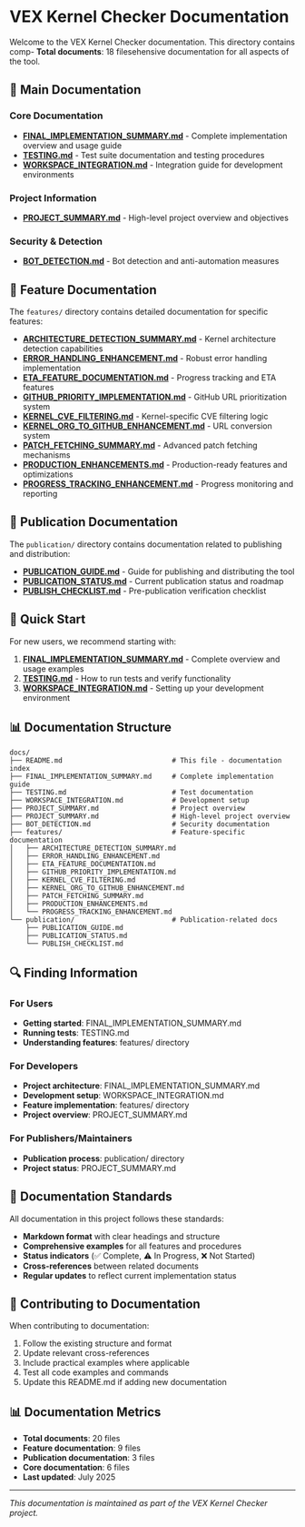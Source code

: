 # VEX Kernel Checker Documentation

Welcome to the VEX Kernel Checker documentation. This directory contains comp- **Total documents**: 18 filesehensive documentation for all aspects of the tool.

## 📖 Main Documentation

### Core Documentation
- **[FINAL_IMPLEMENTATION_SUMMARY.md](FINAL_IMPLEMENTATION_SUMMARY.md)** - Complete implementation overview and usage guide
- **[TESTING.md](TESTING.md)** - Test suite documentation and testing procedures
- **[WORKSPACE_INTEGRATION.md](WORKSPACE_INTEGRATION.md)** - Integration guide for development environments

### Project Information
- **[PROJECT_SUMMARY.md](PROJECT_SUMMARY.md)** - High-level project overview and objectives

### Security & Detection
- **[BOT_DETECTION.md](BOT_DETECTION.md)** - Bot detection and anti-automation measures

## 🚀 Feature Documentation

The `features/` directory contains detailed documentation for specific features:

- **[ARCHITECTURE_DETECTION_SUMMARY.md](features/ARCHITECTURE_DETECTION_SUMMARY.md)** - Kernel architecture detection capabilities
- **[ERROR_HANDLING_ENHANCEMENT.md](features/ERROR_HANDLING_ENHANCEMENT.md)** - Robust error handling implementation
- **[ETA_FEATURE_DOCUMENTATION.md](features/ETA_FEATURE_DOCUMENTATION.md)** - Progress tracking and ETA features
- **[GITHUB_PRIORITY_IMPLEMENTATION.md](features/GITHUB_PRIORITY_IMPLEMENTATION.md)** - GitHub URL prioritization system
- **[KERNEL_CVE_FILTERING.md](features/KERNEL_CVE_FILTERING.md)** - Kernel-specific CVE filtering logic
- **[KERNEL_ORG_TO_GITHUB_ENHANCEMENT.md](features/KERNEL_ORG_TO_GITHUB_ENHANCEMENT.md)** - URL conversion system
- **[PATCH_FETCHING_SUMMARY.md](features/PATCH_FETCHING_SUMMARY.md)** - Advanced patch fetching mechanisms
- **[PRODUCTION_ENHANCEMENTS.md](features/PRODUCTION_ENHANCEMENTS.md)** - Production-ready features and optimizations
- **[PROGRESS_TRACKING_ENHANCEMENT.md](features/PROGRESS_TRACKING_ENHANCEMENT.md)** - Progress monitoring and reporting

## 📢 Publication Documentation

The `publication/` directory contains documentation related to publishing and distribution:

- **[PUBLICATION_GUIDE.md](publication/PUBLICATION_GUIDE.md)** - Guide for publishing and distributing the tool
- **[PUBLICATION_STATUS.md](publication/PUBLICATION_STATUS.md)** - Current publication status and roadmap
- **[PUBLISH_CHECKLIST.md](publication/PUBLISH_CHECKLIST.md)** - Pre-publication verification checklist

## 🎯 Quick Start

For new users, we recommend starting with:

1. **[FINAL_IMPLEMENTATION_SUMMARY.md](FINAL_IMPLEMENTATION_SUMMARY.md)** - Complete overview and usage examples
2. **[TESTING.md](TESTING.md)** - How to run tests and verify functionality
3. **[WORKSPACE_INTEGRATION.md](WORKSPACE_INTEGRATION.md)** - Setting up your development environment

## 📊 Documentation Structure

```
docs/
├── README.md                           # This file - documentation index
├── FINAL_IMPLEMENTATION_SUMMARY.md     # Complete implementation guide
├── TESTING.md                          # Test documentation
├── WORKSPACE_INTEGRATION.md            # Development setup
├── PROJECT_SUMMARY.md                  # Project overview
├── PROJECT_SUMMARY.md                  # High-level project overview
├── BOT_DETECTION.md                    # Security documentation
├── features/                           # Feature-specific documentation
│   ├── ARCHITECTURE_DETECTION_SUMMARY.md
│   ├── ERROR_HANDLING_ENHANCEMENT.md
│   ├── ETA_FEATURE_DOCUMENTATION.md
│   ├── GITHUB_PRIORITY_IMPLEMENTATION.md
│   ├── KERNEL_CVE_FILTERING.md
│   ├── KERNEL_ORG_TO_GITHUB_ENHANCEMENT.md
│   ├── PATCH_FETCHING_SUMMARY.md
│   ├── PRODUCTION_ENHANCEMENTS.md
│   └── PROGRESS_TRACKING_ENHANCEMENT.md
└── publication/                        # Publication-related docs
    ├── PUBLICATION_GUIDE.md
    ├── PUBLICATION_STATUS.md
    └── PUBLISH_CHECKLIST.md
```

## 🔍 Finding Information

### For Users
- **Getting started**: FINAL_IMPLEMENTATION_SUMMARY.md
- **Running tests**: TESTING.md
- **Understanding features**: features/ directory

### For Developers
- **Project architecture**: FINAL_IMPLEMENTATION_SUMMARY.md
- **Development setup**: WORKSPACE_INTEGRATION.md
- **Feature implementation**: features/ directory
- **Project overview**: PROJECT_SUMMARY.md

### For Publishers/Maintainers
- **Publication process**: publication/ directory
- **Project status**: PROJECT_SUMMARY.md

## 📝 Documentation Standards

All documentation in this project follows these standards:

- **Markdown format** with clear headings and structure
- **Comprehensive examples** for all features and procedures
- **Status indicators** (✅ Complete, ⚠️ In Progress, ❌ Not Started)
- **Cross-references** between related documents
- **Regular updates** to reflect current implementation status

## 🤝 Contributing to Documentation

When contributing to documentation:

1. Follow the existing structure and format
2. Update relevant cross-references
3. Include practical examples where applicable
4. Test all code examples and commands
5. Update this README.md if adding new documentation

## 📊 Documentation Metrics

- **Total documents**: 20 files
- **Feature documentation**: 9 files  
- **Publication documentation**: 3 files
- **Core documentation**: 6 files
- **Last updated**: July 2025

---

*This documentation is maintained as part of the VEX Kernel Checker project.*
